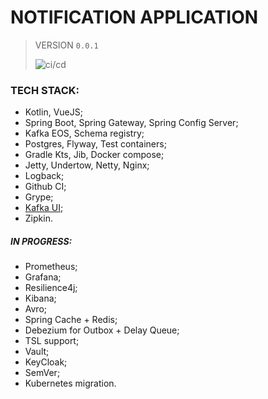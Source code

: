 # NOTIFICATION APPLICATION
> VERSION 
`0.0.1`
>
> ![ci/cd](https://github.com/fragaLY/notification/workflows/ci/cd/badge.svg)
>

### TECH STACK:
* Kotlin, VueJS;
* Spring Boot, Spring Gateway, Spring Config Server;
* Kafka EOS, Schema registry;
* Postgres, Flyway, Test containers;
* Gradle Kts, Jib, Docker compose;
* Jetty, Undertow, Netty, Nginx;
* Logback;
* Github CI;
* Grype;
* [Kafka UI](https://github.com/obsidiandynamics/kafdrop);
* Zipkin.

##### IN PROGRESS:
* Prometheus;
* Grafana;
* Resilience4j;
* Kibana;
* Avro;
* Spring Cache + Redis;
* Debezium for Outbox + Delay Queue;
* TSL support;
* Vault;  
* KeyCloak;
* SemVer;
* Kubernetes migration.
